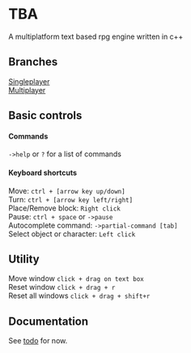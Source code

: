# TBA
A multiplatform text based rpg engine written in c++

## Branches
[Singleplayer](https://github.com/garrbows/TBA/tree/singleplayer/) <br>
[Multiplayer](https://github.com/garrbows/TBA/tree/multiplayer/)

## Basic controls
#### Commands
`->help` or `?` for a list of commands
#### Keyboard shortcuts

Move: `ctrl + [arrow key up/down]`<br>
Turn: `ctrl + [arrow key left/right]`<br>
Place/Remove block:  `Right click` <br>
Pause:   `ctrl + space` or `->pause` <br>
Autocomplete command: `->partial-command [tab]`<br>
Select object or character: `Left click`<br>

## Utility

Move window `click + drag on text box`<br>
Reset window `click + drag + r`<br>
Reset all windows `click + drag + shift+r`<br>

## Documentation
See [todo](https://github.com/garrbows/TBA/blob/singleplayer/docs/todo.txt) for now.

